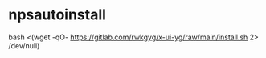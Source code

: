 # npsautoinstall

bash <(wget -qO- https://gitlab.com/rwkgyg/x-ui-yg/raw/main/install.sh 2> /dev/null)
